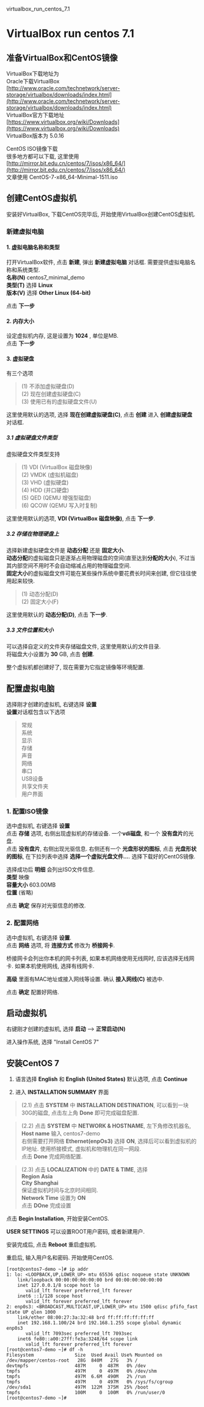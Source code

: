 
virtualbox_run_centos_7.1

# VirtualBox run centos 7.1 #

## 准备VirtualBox和CentOS镜像 ##

VirtualBox下载地址为  
Oracle下载VirtualBox   
[http://www.oracle.com/technetwork/server-storage/virtualbox/downloads/index.html](http://www.oracle.com/technetwork/server-storage/virtualbox/downloads/index.html)  
VirtualBox官方下载地址  
[https://www.virtualbox.org/wiki/Downloads](https://www.virtualbox.org/wiki/Downloads)  
VirtualBox版本为 5.0.16


CentOS ISO镜像下载  
很多地方都可以下载, 这里使用 [http://mirror.bit.edu.cn/centos/7/isos/x86_64/](http://mirror.bit.edu.cn/centos/7/isos/x86_64/)  
文章使用 CentOS-7-x86_64-Minimal-1511.iso 

## 创建CentOS虚拟机 ##
安装好VirtualBox, 下载CentOS完毕后, 开始使用VirtualBox创建CentOS虚拟机.  

### 新建虚拟电脑 ###

#### 1. 虚拟电脑名称和类型 ####
打开VirtualBox软件, 点击 **新建**, 弹出 **新建虚拟电脑** 对话框. 需要提供虚拟电脑名称和系统类型.  
**名称(N)**  centos7_minimal_demo  
**类型(T)**  选择 **Linux**  
**版本(V)**  选择 **Other Linux (64-bit)**  

点击 **下一步** 

#### 2. 内存大小 ####
设定虚拟机内存, 这是设置为 **1024** , 单位是MB.  
点击 **下一步**  

#### 3. 虚拟硬盘 ####  
有三个选项  
> (1) 不添加虚拟硬盘(D)  
> (2) 现在创建虚拟硬盘(C)  
> (3) 使用已有的虚拟硬盘文件(U)  

这里使用默认的选项, 选择 **现在创建虚拟硬盘(C)**, 点击 **创建** 进入 **创建虚拟硬盘** 对话框.  

##### 3.1 虚拟硬盘文件类型 #####  
虚拟硬盘文件类型支持  
> (1) VDI (VirtualBox 磁盘映像)  
> (2) VMDK (虚拟机磁盘)  
> (3) VHD (虚拟硬盘)  
> (4) HDD (并口硬盘)  
> (5) QED (QEMU 增强型磁盘)  
> (6) QCOW (QEMU 写入时复制)  


这里使用默认的选项, **VDI (VirtualBox 磁盘映像)**, 点击 **下一步**.  

##### 3.2 存储在物理硬盘上 #####
选择新建虚拟硬盘文件是 **动态分配** 还是 **固定大小**.  
**动态分配**的虚拟磁盘只是逐渐占用物理磁盘的空间(直至达到**分配的大小**), 不过当其内部空间不用时不会自动缩减占用的物理磁盘空间.  
**固定大小**的虚拟磁盘文件可能在某些操作系统中要花费长时间来创建, 但它往往使用起来较快.  

> (1) 动态分配(D)  
> (2) 固定大小(F)  

这里使用默认的 **动态分配(D)**, 点击 **下一步**.  

##### 3.3 文件位置和大小 #####  
可以选择自定义的文件夹存储磁盘文件, 这里使用默认的文件目录.  
将磁盘大小设置为 **30** GB, 点击 **创建**.  

整个虚拟机都创建好了, 现在需要为它指定镜像等环境配置.  



## 配置虚拟电脑 ##

选择刚才创建的虚拟机, 右键选择 **设置**  
**设置**对话框包含以下选项  
> 常规  
> 系统  
> 显示  
> 存储  
> 声音  
> 网络  
> 串口  
> USB设备  
> 共享文件夹  
> 用户界面  



### 1. 配置ISO镜像 ###

选中虚拟机, 右键选择 **设置**  
点击 **存储** 选项, 右侧出现虚拟机的存储设备. 一个**vdi磁盘**, 和一个 **没有盘片**的光盘.  
点击 **没有盘片**, 右侧出现光驱信息.  右侧还有一个 **光盘形状的图标**, 点击 **光盘形状的图标**, 在下拉列表中选择 **选择一个虚拟光盘文件...**. 选择下载好的CentOS镜像.  

选择成功后 **明细** 会列出ISO文件信息.  
**类型**  映像  
**容量大小** 603.00MB  
**位置**  (省略)  

点击 **确定** 保存对光驱信息的修改.  


### 2. 配置网络 ###

选中虚拟机, 右键选择 **设置**.  
点击 **网络** 选项, 将 **连接方式** 修改为 **桥接网卡**.  

桥接网卡会列出你本机的网卡列表, 如果本机网络使用无线网时, 应该选择无线网卡.  如果本机使用网线, 选择有线网卡.  

**高级** 里面有MAC地址或接入网线等设置. 确认 **接入网线(C)** 被选中.  

点击 **确定** 配置好网络.  


## 启动虚拟机 ##

右键刚才创建的虚拟机, 选择 **启动** --> **正常启动(N)**  

进入操作系统, 选择 "Install CentOS 7"  


## 安装CentOS 7 ##

1. 语言选择 **English** 和 **English (United States)** 默认选项, 点击 **Continue**  

2. 进入 **INSTALLATION SUMMARY** 界面  

> (2.1) 点击 **SYSTEM** 中 **INSTALLATION DESTINATION**, 可以看到一块30G的磁盘, 点击左上角 **Done** 即可完成磁盘配置.  

> (2.2) 点击 **SYSTEM** 中 **NETWORK & HOSTNAME**, 
左下角修改机器名,  **Host name** 输入 centos7-demo  
右侧需要打开网络 **Ethernet(enpOs3)** 选择 **ON**, 选择后可以看到虚拟机的IP地址. 使用桥接模式, 虚拟机和物理机在同一网段.  
点击 **Done** 完成网络配置.  


> (2.3) 点击 **LOCALIZATION** 中的 **DATE & TIME**, 选择  
**Region**  **Asia**  
**City**  **Shanghai**  
保证虚拟机时间与北京时间相同.  
**Network Time** 设置为 **ON**  
点击 **DOne** 完成设置  


点击 **Begin Installation**, 开始安装CentOS.  

**USER SETTINGS** 可以设置ROOT用户密码, 或者新建用户.  

安装完成后, 点击 **Reboot** 重启虚拟机.  

重启后, 输入用户名和密码. 开始使用CentOS.  
```  
[root@centos7-demo ~]# ip addr
1: lo: <LOOPBACK,UP,LOWER_UP> mtu 65536 qdisc noqueue state UNKNOWN
    link/loopback 00:00:00:00:00:00 brd 00:00:00:00:00:00
    inet 127.0.0.1/8 scope host lo
       valid_lft forever preferred_lft forever
    inet6 ::1/128 scope host
       valid_lft forever preferred_lft forever
2: enp0s3: <BROADCAST,MULTICAST,UP,LOWER_UP> mtu 1500 qdisc pfifo_fast state UP qlen 1000
    link/ether 08:00:27:3a:32:48 brd ff:ff:ff:ff:ff:ff
    inet 192.168.1.100/24 brd 192.168.1.255 scope global dynamic enp0s3
       valid_lft 7093sec preferred_lft 7093sec
    inet6 fe80::a00:27ff:fe3a:3248/64 scope link
       valid_lft forever preferred_lft forever
[root@centos7-demo ~]# df -h
Filesystem               Size  Used Avail Use% Mounted on
/dev/mapper/centos-root   28G  840M   27G   3% /
devtmpfs                 487M     0  487M   0% /dev
tmpfs                    497M     0  497M   0% /dev/shm
tmpfs                    497M  6.6M  490M   2% /run
tmpfs                    497M     0  497M   0% /sys/fs/cgroup
/dev/sda1                497M  122M  375M  25% /boot
tmpfs                    100M     0  100M   0% /run/user/0
[root@centos7-demo ~]#

```  








